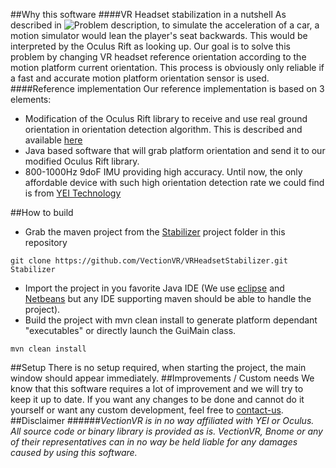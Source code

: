 ##Why this software
####VR Headset stabilization in a nutshell
As described in ![Problem description](http://www.vectionvr.com/img/explanation.jpg), to simulate the acceleration of a car, a motion simulator would lean the player's seat backwards. This would be interpreted by the Oculus Rift as looking up. Our goal is to solve this problem by changing VR headset reference orientation according to the motion platform current orientation. This process is obviously only reliable if a fast and accurate motion platform orientation sensor is used.
####Reference implementation
Our reference implementation is based on 3 elements:
- Modification of the Oculus Rift library to receive and use real ground orientation in orientation detection algorithm. This is described and available [here](https://github.com/VectionVR/OculusRiftPatch)
- Java based software that will grab platform orientation and send it to our modified Oculus Rift library. 
- 800-1000Hz 9doF IMU providing high accuracy. Until now, the only affordable device with such high orientation detection rate we could find is from [YEI Technology](http://www.yeitechnology.com) 

##How to build 
- Grab the maven project from the [Stabilizer](https://github.com/VectionVR/VRHeadsetStabilizer/Stabilizer) project folder in this repository
```
git clone https://github.com/VectionVR/VRHeadsetStabilizer.git Stabilizer
```
- Import the project in you favorite Java IDE (We use [eclipse](http://www.eclipse.org) and [Netbeans](https://netbeans.org/downloads/) but any IDE supporting maven should be able to handle the project).
- Build the project with mvn clean install to generate platform dependant "executables" or directly launch the GuiMain class. 
```
mvn clean install
```

##Setup
There is no setup required, when starting the project, the main window should appear immediately.
##Improvements / Custom needs
We know that this software requires a lot of improvement and we will try to keep it up to date. If you want any changes to be done and cannot do it yourself or want any custom development, feel free to [contact-us](mailto:contact@vectionvr.com).
##Disclaimer
######*VectionVR is in no way affiliated with YEI or Oculus. All source code or binary library is provided as is. VectionVR, Bnome or any of their representatives can in no way be held liable for any damages caused by using this software.*